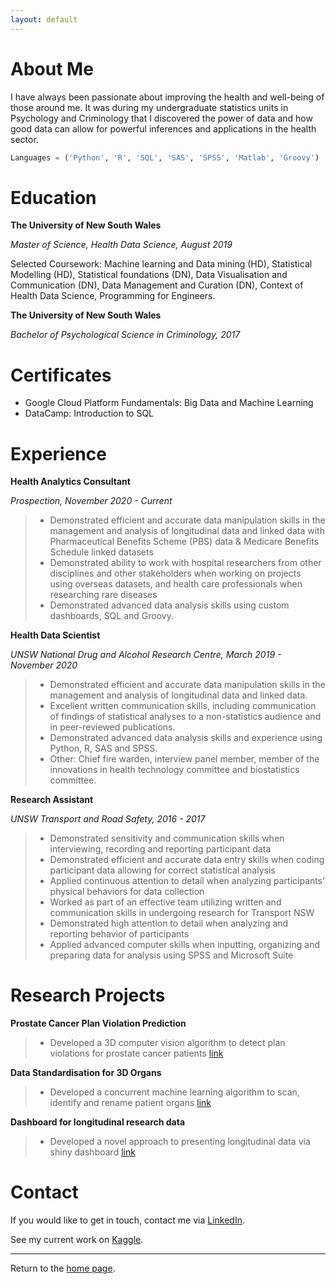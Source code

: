 ```yaml
---
layout: default
---
```

# About Me

I have always been passionate about improving the health and well-being of those around me. It was during my undergraduate statistics units in Psychology and Criminology that I discovered the power of data and how good data can allow for powerful inferences and applications in the health sector. 

```python
Languages = ('Python', 'R', 'SQL', 'SAS', 'SPSS', 'Matlab', 'Groovy')
```



# Education



**The University of New South Wales**

_Master of Science, Health Data Science, August 2019_

Selected Coursework: Machine learning and Data mining (HD), Statistical Modelling (HD), Statistical foundations (DN), Data Visualisation and Communication (DN), Data Management and Curation (DN), Context of Health Data Science, Programming for Engineers.



**The University of New South Wales**

*Bachelor of Psychological Science in Criminology, 2017*



# Certificates

- Google Cloud Platform Fundamentals: Big Data and Machine Learning
- DataCamp: Introduction to SQL



# Experience



**Health Analytics Consultant**

*Prospection, November 2020 - Current*

> - Demonstrated efficient and accurate data manipulation skills in the management and analysis of longitudinal data and linked data with Pharmaceutical Benefits Scheme (PBS) data & Medicare Benefits Schedule linked datasets
> - Demonstrated ability to work with hospital researchers from other disciplines and other stakeholders when working on projects using overseas datasets, and health care professionals when researching rare diseases
> - Demonstrated advanced data analysis skills using custom dashboards, SQL and Groovy.



**Health Data Scientist**

*UNSW National Drug and Alcohol Research Centre, March 2019 - November 2020*

> - Demonstrated efficient and accurate data manipulation skills in the management and analysis of longitudinal data and linked data.
> - Excellent written communication skills, including communication of findings of statistical analyses to a non-statistics audience and in peer-reviewed publications.
> - Demonstrated advanced data analysis skills and experience using Python, R, SAS and SPSS.
> - Other: Chief fire warden, interview panel member, member of the innovations in health technology committee and biostatistics committee.



**Research Assistant**

*UNSW Transport and Road Safety, 2016 - 2017*

> - Demonstrated sensitivity and communication skills when interviewing, recording and reporting participant data
> - Demonstrated efficient and accurate data entry skills when coding participant data allowing for correct statistical analysis
> - Applied continuous attention to detail when analyzing participants’ physical behaviors for data collection
> - Worked as part of an effective team utilizing written and communication skills in undergoing research for Transport NSW
> - Demonstrated high attention to detail when analyzing and reporting behavior of participants
> - Applied advanced computer skills when inputting, organizing and preparing data for analysis using SPSS and Microsoft Suite



# Research Projects

**Prostate Cancer Plan Violation Prediction**

> - Developed a 3D computer vision algorithm to detect plan violations for prostate cancer patients [link](https://github.com/philliphungerford/dissertation)

**Data Standardisation for 3D Organs**

> - Developed a concurrent machine learning algorithm to scan, identify and rename patient organs [link](https://github.com/philliphungerford/dissertation)

**Dashboard for longitudinal research data**

> - Developed a novel approach to presenting longitudinal data via shiny dashboard [link](https://github.com/philliphungerford/ndarc-point-dashboard)



# Contact

If you would like to get in touch, contact me via [LinkedIn](https://www.linkedin.com/in/philliphungerford/).

See my current work on [Kaggle](https://www.kaggle.com/philastotle).

---
Return to the [home page](index.md).